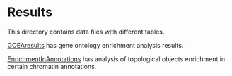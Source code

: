 # Results
This directory contains data files with different tables.

[GOEAresults](./GOEAresults/) has gene ontology enrichment analysis results.

[EnrichmentInAnnotations](./EnrichmentInAnnotations/) has analysis of topological objects enrichment in certain chromatin annotations.
